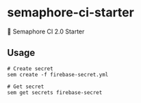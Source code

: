 # semaphore-ci-starter
:tada: Semaphore CI 2.0 Starter

## Usage

```
# Create secret
sem create -f firebase-secret.yml

# Get secret
sem get secrets firebase-secret
```
